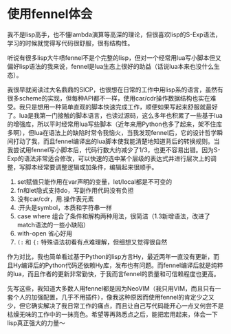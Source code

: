 # 使用fennel体会

我不是lisp高手，也不懂lambda演算等高深的理论，但很喜欢lisp的S-Exp语法，学习的时候就觉得写代码很舒服，很有结构性。

听说有很多lisp大牛喷fennel不是个完整的lisp，但对一个经常用lua写小脚本但又偏好lisp语法的我来说，fennel是lua生态上很好的助益（话说lua本来也没什么生态）。

我很早就阅读过大名鼎鼎的SICP，也很想在日常的工作中用lisp系的语言，虽然有很多scheme的实现，但每种API都不一样，使用car/cdr操作数据结构也实在难受。我只是想用一种简单直观的脚本快速完成工作，顺便如果写起来舒服就最好了。lua是我第一门接触的脚本语言，也读过源码，这么多年也积累了一些基于lua的增强库，所以平时经常用lua写些脚本（近年来用Python也多了起来，架不住库多啊），但lua在语法上的缺陷时常令我恼火，当我发现fennel后，它的设计哲学瞬间打动了我，而且fennel编译出的lua脚本使我能清楚地知道背后的转换规则。当我尝试用fennel写小脚本后，代码行数大约减少了1/3，也更不容易出错。因为S-Exp的语法非常适合修改，可以快速的选中某个层级的表达式并进行层次上的调整，写脚本经常要调整逻辑或加条件，编辑起来很顺手。

1. set赋值只能作用在var声明的变量，let/local都是不可变的
2. fn和let隐式支持do，写副作用代码没有负担
3. 没有car/cdr，用.操作表元素
4. :开头是symbol，本质和字符串一样
5. case where 组合了条件和解构两种用法，很简洁（1.3新增语法，改进了match语法的一些小缺陷）
6. with-open 省心好用
7. `(:` 和 `{:` 特殊语法初看有点难理解，但细想又觉得很自然

作为对比，我也简单看过基于Python的lisp方言Hy，最近两年一直没有更新，而且Hy编译后的Python代码还依赖Hy库，发布也有问题。而fennel编译后就是纯粹的lua，而且作者的更新非常勤快，于我而言fennel的质量和可信赖程度也更高。

先写这些，我知道大多数人用fennel都是因为NeoVIM（我只用VIM，而且只有一套个人的加强配置，几乎不用插件），像我这种原因而使用fennel的肯定少之又少，但它确实解决了我日常工作的痛点，而且让自己写代码能开心一点又何尝不是枯燥无味的工作中的一抹亮色。希望等再熟悉点之后，能把宏用起来，体会一下lisp真正强大的力量～
